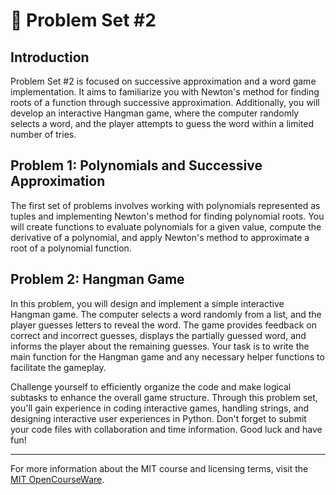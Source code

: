 # 🧩 Problem Set #2

## Introduction

Problem Set #2 is focused on successive approximation and a word game implementation. It aims to familiarize you with Newton's method for finding roots of a function through successive approximation. Additionally, you will develop an interactive Hangman game, where the computer randomly selects a word, and the player attempts to guess the word within a limited number of tries.

## Problem 1: Polynomials and Successive Approximation

The first set of problems involves working with polynomials represented as tuples and implementing Newton's method for finding polynomial roots. You will create functions to evaluate polynomials for a given value, compute the derivative of a polynomial, and apply Newton's method to approximate a root of a polynomial function.

## Problem 2: Hangman Game

In this problem, you will design and implement a simple interactive Hangman game. The computer selects a word randomly from a list, and the player guesses letters to reveal the word. The game provides feedback on correct and incorrect guesses, displays the partially guessed word, and informs the player about the remaining guesses. Your task is to write the main function for the Hangman game and any necessary helper functions to facilitate the gameplay.

Challenge yourself to efficiently organize the code and make logical subtasks to enhance the overall game structure. Through this problem set, you'll gain experience in coding interactive games, handling strings, and designing interactive user experiences in Python. Don't forget to submit your code files with collaboration and time information. Good luck and have fun!

---
For more information about the MIT course and licensing terms, visit the [MIT OpenCourseWare](http://ocw.mit.edu/terms).
